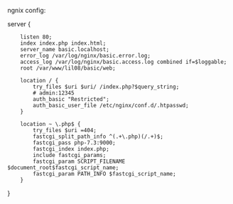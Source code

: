 ngnix config:


server {

        listen 80;
        index index.php index.html;
        server_name basic.localhost;
        error_log /var/log/nginx/basic.error.log;
        access_log /var/log/nginx/basic.access.log combined if=$loggable;
        root /var/www/lil08/basic/web;

        location / {
            try_files $uri $uri/ /index.php?$query_string;
            # admin:12345
            auth_basic "Restricted";
            auth_basic_user_file /etc/nginx/conf.d/.htpasswd;
        }

        location ~ \.php$ {
            try_files $uri =404;
            fastcgi_split_path_info ^(.+\.php)(/.+)$;
            fastcgi_pass php-7.3:9000;
            fastcgi_index index.php;
            include fastcgi_params;
            fastcgi_param SCRIPT_FILENAME $document_root$fastcgi_script_name;
            fastcgi_param PATH_INFO $fastcgi_script_name;
        }
}

